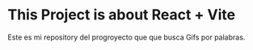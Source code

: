 # This Project is about React + Vite

Este es mi repository del progroyecto que que busca Gifs por palabras.